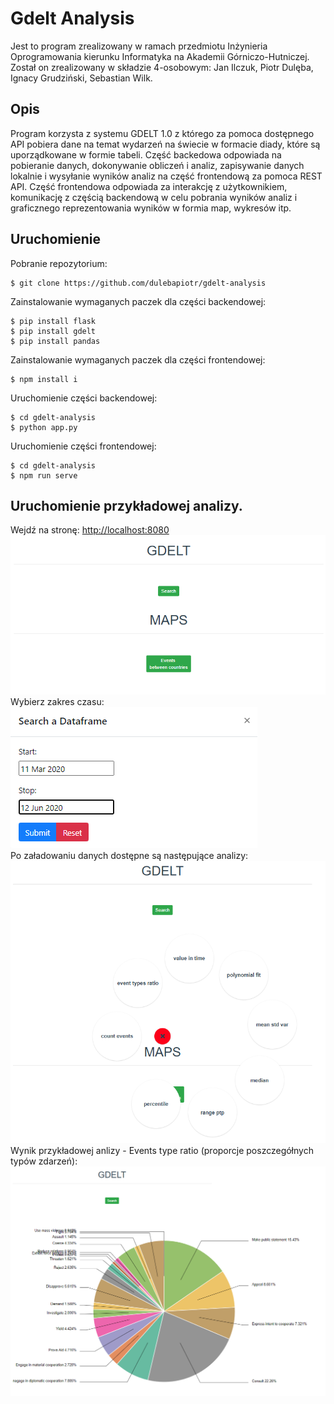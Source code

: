 # Gdelt Analysis 
Jest to program zrealizowany w ramach przedmiotu Inżynieria Oprogramowania kierunku Informatyka na Akademii Górniczo-Hutniczej.
Został on zrealizowany w składzie 4-osobowym: Jan Ilczuk, Piotr Dulęba, Ignacy Grudziński, Sebastian Wilk.
## Opis
Program korzysta z systemu GDELT 1.0 z którego za pomoca dostępnego API pobiera dane na temat wydarzeń na świecie w formacie diady, które są uporządkowane w formie tabeli. Część backedowa odpowiada na pobieranie danych, dokonywanie obliczeń i analiz, zapisywanie danych lokalnie i wysyłanie wyników analiz na część frontendową za pomoca REST API.
Część frontendowa odpowiada za interakcję z użytkownikiem, komunikację z częścią backendową w celu pobrania wyników analiz i graficznego reprezentowania wyników w formia map, wykresów itp.

## Uruchomienie
Pobranie repozytorium:
```console
$ git clone https://github.com/dulebapiotr/gdelt-analysis
```
Zainstalowanie wymaganych paczek dla części backendowej:
```console
$ pip install flask
$ pip install gdelt
$ pip install pandas
```
Zainstalowanie wymaganych paczek dla części frontendowej:
```console
$ npm install i
```
Uruchomienie części backendowej:
```console
$ cd gdelt-analysis
$ python app.py
```

Uruchomienie części frontendowej:
```console
$ cd gdelt-analysis
$ npm run serve
```
## Uruchomienie przykładowej analizy.
Wejdź na stronę:
<http://localhost:8080><br />
![image info](./graphics/main_page.png)
<br />
Wybierz zakres czasu:
<br />
![image info](./graphics/select_date.png)
<br />
Po załadowaniu danych dostępne są następujące analizy:
<br />
![image info](./graphics/available_analysis.png)
<br />
Wynik przykładowej anlizy - Events type ratio (proporcje poszczegółnych typów zdarzeń):
<br />
![image info](./graphics/events_ratio.png)
<br />

